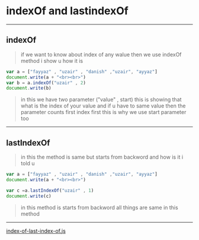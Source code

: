 # indexOf and lastindexOf
---
## indexOf
> if we want to know about index of any walue then we use indexOf method i show u how it is
```javascript
var a = ["fayyaz" , "uzair" , "danish" ,"uzair", "ayyaz"]
document.write(a + "<br><br>")
var b = a.indexOf("uzair" , 2)
document.write(b)
```
> in this we have two parameter ("value" , start)
> this is showing that what is the index of your value and if u have to same value then the parameter counts first index first this is why we use start parameter too
----
## lastIndexOf
> in this the method is same but starts from backword and how is it i told u
```javascript
var a = ["fayyaz" , "uzair" , "danish" ,"uzair", "ayyaz"]
document.write(a + "<br><br>")

var c =a.lastIndexOf("uzair" , 1)
document.write(c)
```
> in this method is starts from backword all things are same in this method
----
[index-of-last-index-of.js](../js/index-of-and-last-index-of.js)